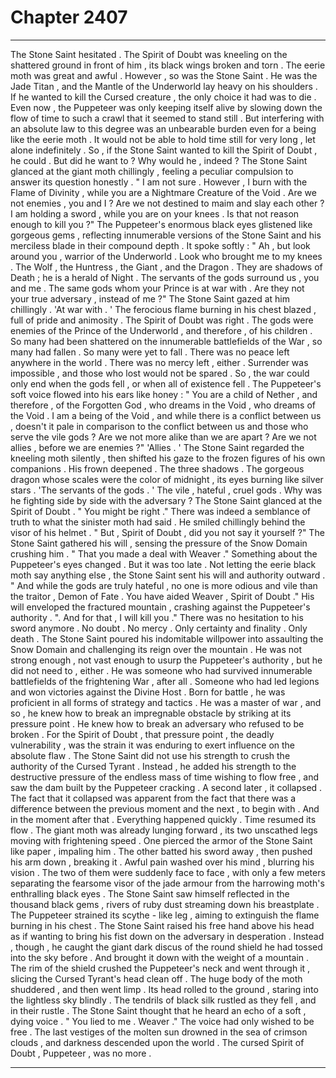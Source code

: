 
# Chapter 2407


---

The Stone Saint hesitated .
The Spirit of Doubt was kneeling on the shattered ground in front of him , its black wings broken and torn . The eerie moth was great and awful . However , so was the Stone Saint . He was the Jade Titan , and the Mantle of the Underworld lay heavy on his shoulders . If he wanted to kill the Cursed creature , the only choice it had was to die .
Even now , the Puppeteer was only keeping itself alive by slowing down the flow of time to such a crawl that it seemed to stand still . But interfering with an absolute law to this degree was an unbearable burden even for a being like the eerie moth . It would not be able to hold time still for very long , let alone indefinitely . So , if the Stone Saint wanted to kill the Spirit of Doubt , he could .
But did he want to ?
Why would he , indeed ?
The Stone Saint glanced at the giant moth chillingly , feeling a peculiar compulsion to answer its question honestly .
" I am not sure . However , I burn with the Flame of Divinity , while you are a Nightmare Creature of the Void . Are we not enemies , you and I ? Are we not destined to maim and slay each other ? I am holding a sword , while you are on your knees . Is that not reason enough to kill you ?"
The Puppeteer's enormous black eyes glistened like gorgeous gems , reflecting innumerable versions of the Stone Saint and his merciless blade in their compound depth .
It spoke softly :
" Ah , but look around you , warrior of the Underworld . Look who brought me to my knees . The Wolf , the Huntress , the Giant , and the Dragon . They are shadows of Death ; he is a herald of Night . The servants of the gods surround us , you and me . The same gods whom your Prince is at war with . Are they not your true adversary , instead of me ?"
The Stone Saint gazed at him chillingly .
'At war with . '
The ferocious flame burning in his chest blazed , full of pride and animosity .
The Spirit of Doubt was right . The gods were enemies of the Prince of the Underworld , and therefore , of his children . So many had been shattered on the innumerable battlefields of the War , so many had fallen .
So many were yet to fall . There was no peace left anywhere in the world . There was no mercy left , either . Surrender was impossible , and those who lost would not be spared . So , the war could only end when the gods fell , or when all of existence fell .
The Puppeteer's soft voice flowed into his ears like honey :
" You are a child of Nether , and therefore , of the Forgotten God , who dreams in the Void , who dreams of the Void . I am a being of the Void , and while there is a conflict between us , doesn't it pale in comparison to the conflict between us and those who serve the vile gods ? Are we not more alike than we are apart ? Are we not allies , before we are enemies ?"
'Allies . '
The Stone Saint regarded the kneeling moth silently , then shifted his gaze to the frozen figures of his own companions . His frown deepened . The three shadows . The gorgeous dragon whose scales were the color of midnight , its eyes burning like silver stars .
'The servants of the gods . '
The vile , hateful , cruel gods .
Why was he fighting side by side with the adversary ?
The Stone Saint glanced at the Spirit of Doubt .
" You might be right ."
There was indeed a semblance of truth to what the sinister moth had said .
He smiled chillingly behind the visor of his helmet .
" But , Spirit of Doubt , did you not say it yourself ?"
The Stone Saint gathered his will , sensing the pressure of the Snow Domain crushing him .
" That you made a deal with Weaver ."
Something about the Puppeteer's eyes changed .
But it was too late .
Not letting the eerie black moth say anything else , the Stone Saint sent his will and authority outward .
" And while the gods are truly hateful , no one is more odious and vile than the traitor , Demon of Fate . You have aided Weaver , Spirit of Doubt ."
His will enveloped the fractured mountain , crashing against the Puppeteer's authority .
". And for that , I will kill you ."
There was no hesitation to his sword anymore . No doubt . No mercy . Only certainty and finality . Only death .
The Stone Saint poured his indomitable willpower into assaulting the Snow Domain and challenging its reign over the mountain . He was not strong enough , not vast enough to usurp the Puppeteer's authority , but he did not need to , either .
He was someone who had survived innumerable battlefields of the frightening War , after all . Someone who had led legions and won victories against the Divine Host . Born for battle , he was proficient in all forms of strategy and tactics .
He was a master of war , and so , he knew how to break an impregnable obstacle by striking at its pressure point .
He knew how to break an adversary who refused to be broken .
For the Spirit of Doubt , that pressure point , the deadly vulnerability , was the strain it was enduring to exert influence on the absolute flaw .
The Stone Saint did not use his strength to crush the authority of the Cursed Tyrant . Instead , he added his strength to the destructive pressure of the endless mass of time wishing to flow free , and saw the dam built by the Puppeteer cracking .
A second later , it collapsed .
The fact that it collapsed was apparent from the fact that there was a difference between the previous moment and the next , to begin with .
And in the moment after that .
Everything happened quickly . Time resumed its flow . The giant moth was already lunging forward , its two unscathed legs moving with frightening speed .
One pierced the armor of the Stone Saint like paper , impaling him . The other batted his sword away , then pushed his arm down , breaking it .
Awful pain washed over his mind , blurring his vision .
The two of them were suddenly face to face , with only a few meters separating the fearsome visor of the jade armour from the harrowing moth's enthralling black eyes .
The Stone Saint saw himself reflected in the thousand black gems , rivers of ruby dust streaming down his breastplate .
The Puppeteer strained its scythe - like leg , aiming to extinguish the flame burning in his chest .
The Stone Saint raised his free hand above his head as if wanting to bring his fist down on the adversary in desperation .
Instead , though , he caught the giant dark discus of the round shield he had tossed into the sky before .
And brought it down with the weight of a mountain .
The rim of the shield crushed the Puppeteer's neck and went through it , slicing the Cursed Tyrant's head clean off .
The huge body of the moth shuddered , and then went limp .
Its head rolled to the ground , staring into the lightless sky blindly .
The tendrils of black silk rustled as they fell , and in their rustle .
The Stone Saint thought that he heard an echo of a soft , dying voice .
" You lied to me . Weaver ."
The voice had only wished to be free .
The last vestiges of the molten sun drowned in the sea of crimson clouds , and darkness descended upon the world .
The cursed Spirit of Doubt , Puppeteer , was no more .

---

